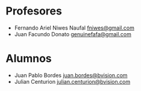 # Profesores
* Fernando Ariel Niwes Naufal fniwes@gmail.com
* Juan Facundo Donato genuinefafa@gmail.com

# Alumnos
* Juan Pablo Bordes juan.bordes@bvision.com
* Julian Centurion julian.centurion@bvision.com

